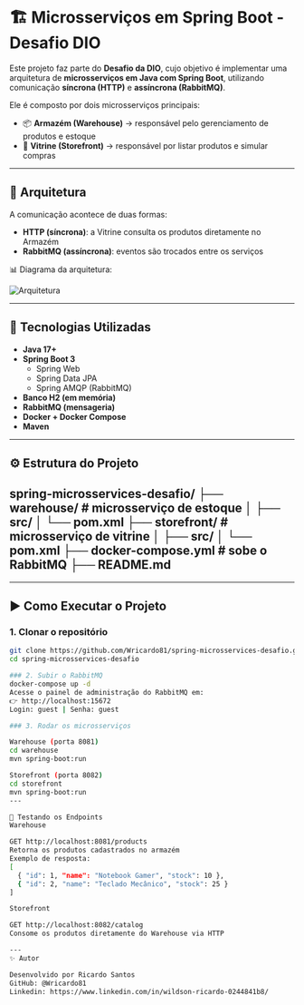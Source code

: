 # 🏗 Microsserviços em Spring Boot - Desafio DIO

Este projeto faz parte do **Desafio da DIO**, cujo objetivo é implementar uma arquitetura de **microsserviços em Java com Spring Boot**, utilizando comunicação **síncrona (HTTP)** e **assíncrona (RabbitMQ)**.  

Ele é composto por dois microsserviços principais:  

- 📦 **Armazém (Warehouse)** → responsável pelo gerenciamento de produtos e estoque  
- 🛒 **Vitrine (Storefront)** → responsável por listar produtos e simular compras  

---

## 📌 Arquitetura

A comunicação acontece de duas formas:
- **HTTP (síncrona)**: a Vitrine consulta os produtos diretamente no Armazém  
- **RabbitMQ (assíncrona)**: eventos são trocados entre os serviços  

📊 Diagrama da arquitetura:

![Arquitetura](images/diagram.png)

---

## 🚀 Tecnologias Utilizadas

- **Java 17+**
- **Spring Boot 3**
  - Spring Web
  - Spring Data JPA
  - Spring AMQP (RabbitMQ)
- **Banco H2 (em memória)**
- **RabbitMQ (mensageria)**
- **Docker + Docker Compose**
- **Maven**

---

## ⚙️ Estrutura do Projeto
spring-microsservices-desafio/
├── warehouse/ # microsserviço de estoque
│ ├── src/
│ └── pom.xml
├── storefront/ # microsserviço de vitrine
│ ├── src/
│ └── pom.xml
├── docker-compose.yml # sobe o RabbitMQ
├── README.md
---

---

## ▶️ Como Executar o Projeto

### 1. Clonar o repositório
```bash
git clone https://github.com/Wricardo81/spring-microsservices-desafio.git
cd spring-microsservices-desafio

### 2. Subir o RabbitMQ
docker-compose up -d
Acesse o painel de administração do RabbitMQ em:
👉 http://localhost:15672
Login: guest | Senha: guest

### 3. Rodar os microsserviços

Warehouse (porta 8081)
cd warehouse
mvn spring-boot:run

Storefront (porta 8082)
cd storefront
mvn spring-boot:run
---

🧪 Testando os Endpoints
Warehouse

GET http://localhost:8081/products
Retorna os produtos cadastrados no armazém
Exemplo de resposta:
[
  { "id": 1, "name": "Notebook Gamer", "stock": 10 },
  { "id": 2, "name": "Teclado Mecânico", "stock": 25 }
]

Storefront

GET http://localhost:8082/catalog
Consome os produtos diretamente do Warehouse via HTTP

---
✨ Autor

Desenvolvido por Ricardo Santos
GitHub: @Wricardo81
Linkedin: https://www.linkedin.com/in/wildson-ricardo-0244841b8/
